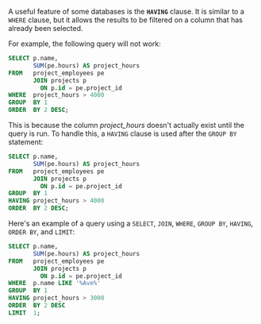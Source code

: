 A useful feature of some databases is the **`HAVING`** clause. It is similar to a `WHERE` clause, but it allows the results to be filtered on a column that has already been selected.

For example, the following query will not work:

```sql
SELECT p.name,
       SUM(pe.hours) AS project_hours
FROM   project_employees pe
       JOIN projects p
         ON p.id = pe.project_id
WHERE  project_hours > 4000
GROUP  BY 1
ORDER  BY 2 DESC; 
```

This is because the column _project_hours_ doesn't actually exist until the query is run. To handle this, a `HAVING` clause is used after the `GROUP BY` statement:

```sql
SELECT p.name,
       SUM(pe.hours) AS project_hours
FROM   project_employees pe
       JOIN projects p
         ON p.id = pe.project_id
GROUP  BY 1
HAVING project_hours > 4000
ORDER  BY 2 DESC; 
```

Here's an example of a query using a `SELECT`, `JOIN`, `WHERE`, `GROUP BY`, `HAVING`, `ORDER BY`, and `LIMIT`:

```sql
SELECT p.name,
       SUM(pe.hours) AS project_hours
FROM   project_employees pe
       JOIN projects p
         ON p.id = pe.project_id
WHERE  p.name LIKE '%Ave%'
GROUP  BY 1
HAVING project_hours > 3000
ORDER  BY 2 DESC
LIMIT  1; 
```


